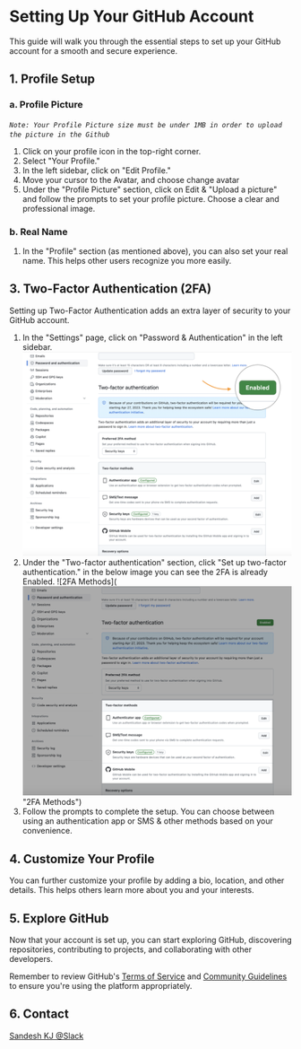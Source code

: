 # Setting Up Your GitHub Account

This guide will walk you through the essential steps to set up your GitHub account for a smooth and secure experience.

## 1. Profile Setup

### a. Profile Picture

_`Note: Your Profile Picture size must be under 1MB in order to upload the picture in the Github`_

1. Click on your profile icon in the top-right corner.
2. Select "Your Profile."
3. In the left sidebar, click on "Edit Profile."
4. Move your cursor to the Avatar, and choose change avatar
5. Under the "Profile Picture" section, click on Edit & "Upload a picture" and follow the prompts to set your profile picture. Choose a clear and professional image.

### b. Real Name

1. In the "Profile" section (as mentioned above), you can also set your real name. This helps other users recognize you more easily.

## 3. Two-Factor Authentication (2FA)

Setting up Two-Factor Authentication adds an extra layer of security to your GitHub account.

1. In the "Settings" page, click on "Password & Authentication" in the left sidebar.
![2FA Enabled](https://github.com/MindsetConsulting/mindset-github-profile-setup/blob/main/images/twofactorenable.png "2FA Enable")
2. Under the "Two-factor authentication" section, click "Set up two-factor authentication." in the below image you can see the 2FA is already Enabled.
![2FA Methods](![2FA Enabled](https://github.com/MindsetConsulting/mindset-github-profile-setup/blob/main/images/twofactormethods.png "2FA Enable")
 "2FA Methods")
3. Follow the prompts to complete the setup. You can choose between using an authentication app or SMS & other methods based on your convenience.

## 4. Customize Your Profile

You can further customize your profile by adding a bio, location, and other details. This helps others learn more about you and your interests.

## 5. Explore GitHub

Now that your account is set up, you can start exploring GitHub, discovering repositories, contributing to projects, and collaborating with other developers.

Remember to review GitHub's [Terms of Service](https://docs.github.com/en/github/site-policy/github-terms-of-service) and [Community Guidelines](https://docs.github.com/en/github/site-policy/github-community-guidelines) to ensure you're using the platform appropriately.

## 6. Contact
[Sandesh KJ @Slack](https://mindsetconsulting.slack.com/archives/D0354R1APGQ)
